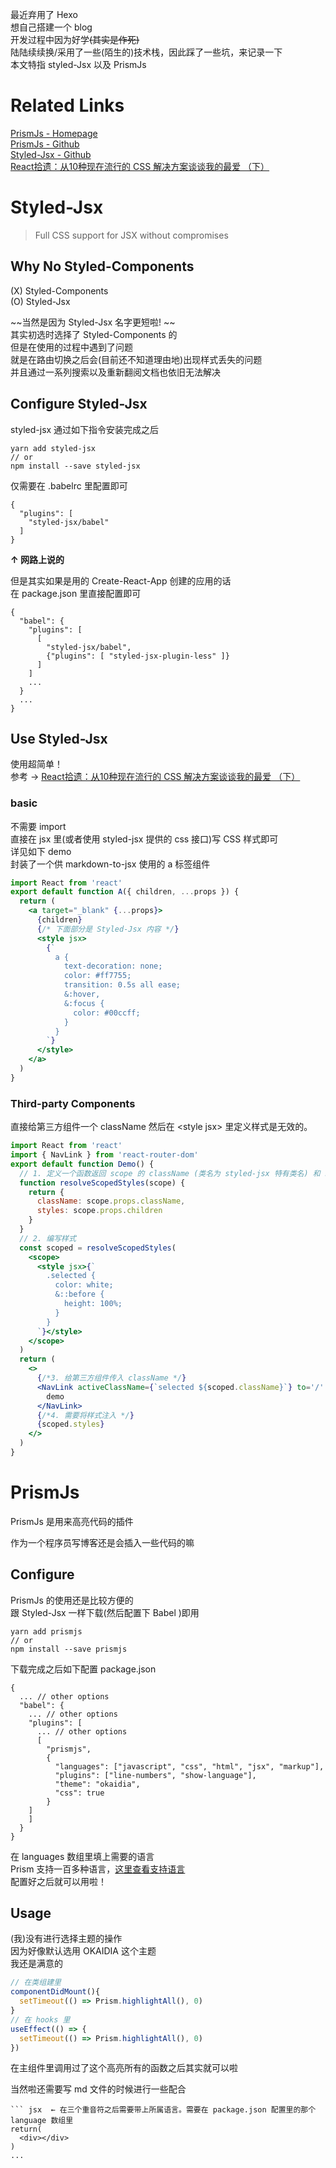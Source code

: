 最近弃用了 Hexo  
想自己搭建一个 blog  
开发过程中因为好学~~(其实是作死)~~  
陆陆续续换/采用了一些(陌生的)技术栈，因此踩了一些坑，来记录一下    
本文特指 styled-Jsx 以及 PrismJs  

# Related Links

[PrismJs - Homepage](https://prismjs.com/)   
[PrismJs - Github](https://github.com/PrismJS/prism/)  
[Styled-Jsx - Github](https://github.com/zeit/styled-jsx)  
[React拾遗：从10种现在流行的 CSS 解决方案谈谈我的最爱 （下）](https://juejin.im/post/5b3dd2d25188251b193d2d7e)

# Styled-Jsx

> Full CSS support for JSX without compromises 

## Why No Styled-Components

(X) Styled-Components  
(O) Styled-Jsx  

~~当然是因为 Styled-Jsx 名字更短啦! ~~  
其实初选时选择了 Styled-Components 的  
但是在使用的过程中遇到了问题   
就是在路由切换之后会(目前还不知道理由地)出现样式丢失的问题   
并且通过一系列搜索以及重新翻阅文档也依旧无法解决

## Configure Styled-Jsx

styled-jsx 通过如下指令安装完成之后

``` markup
yarn add styled-jsx
// or
npm install --save styled-jsx
```

仅需要在 <inlineCode>.babelrc</inlineCode> 里配置即可

```markup
{
  "plugins": [
    "styled-jsx/babel"
  ]
}
```

<strong>↑ 网路上说的</strong>

但是其实如果是用的 Create-React-App 创建的应用的话  
在 <inlineCode>package.json</inlineCode> 里直接配置即可

```markup
{
  "babel": {
    "plugins": [
      [
        "styled-jsx/babel", 
        {"plugins": [ "styled-jsx-plugin-less" ]}
      ]
    ]
    ...
  }
  ...
}
```

## Use Styled-Jsx

使用超简单！  
参考 → [React拾遗：从10种现在流行的 CSS 解决方案谈谈我的最爱 （下）](https://juejin.im/post/5b3dd2d25188251b193d2d7e)

### basic

不需要 import   
直接在 jsx 里(或者使用 styled-jsx 提供的 css 接口)写 CSS 样式即可  
详见如下 demo  
封装了一个供 <inlineCode>markdown-to-jsx</inlineCode> 使用的 a 标签组件

```jsx
import React from 'react'
export default function A({ children, ...props }) {
  return (
    <a target="_blank" {...props}>
      {children}
      {/* 下面部分是 Styled-Jsx 内容 */}
      <style jsx>
        {`
          a {
            text-decoration: none;
            color: #ff7755;
            transition: 0.5s all ease;
            &:hover,
            &:focus {
              color: #00ccff;
            }
          }
        `}
      </style>
    </a>
  )
}
```

### Third-party Components

直接给第三方组件一个 className 然后在 <inlineCode>\<style jsx\></inlineCode> 里定义样式是无效的。

```jsx
import React from 'react'
import { NavLink } from 'react-router-dom'
export default function Demo() {
  // 1. 定义一个函数返回 scope 的 className (类名为 styled-jsx 特有类名) 和 styles (内容即 CSS 样式)
  function resolveScopedStyles(scope) {
    return {
      className: scope.props.className,
      styles: scope.props.children
    }
  }
  // 2. 编写样式
  const scoped = resolveScopedStyles(
    <scope>
      <style jsx>{`
        .selected {
          color: white;
          &::before {
            height: 100%;
          }
        }
      `}</style>
    </scope>
  )
  return (
    <>
      {/*3. 给第三方组件传入 className */}
      <NavLink activeClassName={`selected ${scoped.className}`} to='/' exact > 
        demo
      </NavLink>
      {/*4. 需要将样式注入 */}
      {scoped.styles}
    </>
  )
}
```

# PrismJs

PrismJs 是用来高亮代码的插件

作为一个程序员写博客还是会插入一些代码的嘛

## Configure

PrismJs 的使用还是比较方便的  
跟 Styled-Jsx 一样下载(然后配置下 Babel )即用

``` markup
yarn add prismjs
// or
npm install --save prismjs
```

下载完成之后如下配置 <inlineCode>package.json</inlineCode>  

``` markup
{
  ... // other options
  "babel": {
    ... // other options
    "plugins": [
      ... // other options
      [
        "prismjs", 
        {
          "languages": ["javascript", "css", "html", "jsx", "markup"],
          "plugins": ["line-numbers", "show-language"],
          "theme": "okaidia",
          "css": true
        }
    ]
    ]
  }
}
```

在 languages 数组里填上需要的语言  
Prism 支持一百多种语言，[这里查看支持语言](https://prismjs.com/#supported-languages)  
配置好之后就可以用啦！

## Usage 

(我)没有进行选择主题的操作   
因为好像默认选用 OKAIDIA 这个主题  
我还是满意的

```jsx
// 在类组建里
componentDidMount(){
  setTimeout(() => Prism.highlightAll(), 0)
}
// 在 hooks 里
useEffect(() => {
  setTimeout(() => Prism.highlightAll(), 0)
})
```

在主组件里调用过了这个高亮所有的函数之后其实就可以啦

当然啦还需要写 md 文件的时候进行一些配合

```markup
``` jsx  ← 在三个重音符之后需要带上所属语言。需要在 package.json 配置里的那个 language 数组里
return(
  <div></div>
)
...
```

